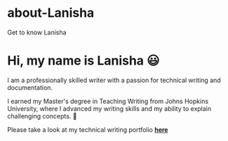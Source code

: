 # about-Lanisha
Get to know Lanisha
# Hi, my name is Lanisha :smiley:

I am a professionally skilled writer with a passion for technical writing and documentation.

I earned my Master's degree in Teaching Writing from Johns Hopkins University, where I advanced my writing skills and my ability to explain challenging concepts. :pencil:

Please take a look at my technical writing portfolio **[here](https://github.com/lanbarre/technical-writing-portfolio)**
